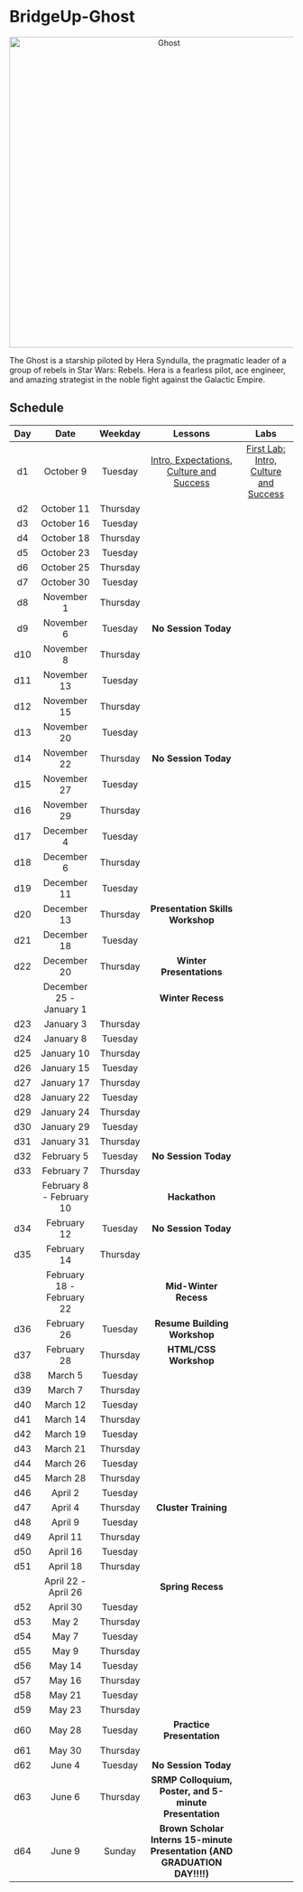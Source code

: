 # BridgeUp-Ghost

<p align="center">
  <img  src="http://www.jedinews.co.uk/wp-content/uploads/2018/01/forces-of-destiny-comic-hera.jpg" width="550px" alt="Ghost">
</p>

The Ghost is a starship piloted by Hera Syndulla, the pragmatic leader of a group of rebels in Star Wars: Rebels. Hera is a fearless pilot, ace engineer, and amazing strategist in the noble fight against the Galactic Empire.


## Schedule
  | Day | Date        | Weekday | Lessons     | Labs        |
  |:---:|:-----------:|:-------:|:-----------:|:-----------:|
  | d1  |October 9 |Tuesday | [Intro, Expectations, Culture and Success](./d1/lessons)| [First Lab: Intro, Culture and Success](./d1/labs)|
  | d2  |October 11 |Thursday | [](./d2/lessons)| [](./d2/labs)|
  | d3  |October 16 |Tuesday | [](./d3/lessons)| [](./d3/labs)|
  | d4  |October 18 |Thursday | [](./d4/lessons)| [](./d4/labs)|
  | d5  |October 23 |Tuesday | [](./d5/lessons)| [](./d5/labs)|
  | d6  |October 25 |Thursday | [](./d6/lessons)| [](./d6/labs)|
  | d7  |October 30 |Tuesday | [](./d7/lessons)| [](./d7/labs)|
  | d8  |November 1 |Thursday | [](./d8/lessons)| [](./d8/labs)|
  | d9  |November 6 |Tuesday | **No Session Today** |
  | d10 |November 8 |Thursday | [](./d10/lessons)| [](./d10/labs)|
  | d11 |November 13 |Tuesday | [](./d11/lessons)| [](./d11/labs)|
  | d12 |November 15 |Thursday | [](./d12/lessons)| [](./d12/labs)|
  | d13 |November 20 |Tuesday | [](./d13/lessons)| [](./d13/labs)|
  | d14 |November 22 |Thursday | **No Session Today** |
  | d15 |November 27 |Tuesday | [](./d15/lessons)| [](./d15/labs)|
  | d16 |November 29 |Thursday | [](./d16/lessons)| [](./d16/labs)|
  | d17 |December 4 |Tuesday | [](./d17/lessons)| [](./d17/labs)|
  | d18 |December 6 |Thursday | [](./d18/lessons)| [](./d18/labs)|
  | d19 |December 11 |Tuesday | [](./d19/lessons)| [](./d19/labs)|
  | d20 |December 13 |Thursday | **Presentation Skills Workshop** |
  | d21 |December 18 |Tuesday | [](./d21/lessons)| [](./d21/labs)|
  | d22 |December 20 |Thursday | **Winter Presentations** |
  |  |December 25 - January 1 | | **Winter Recess** |
  | d23  |January 3 |Thursday | [](./d23/lessons)| [](./d23/labs)|
  | d24  |January 8 |Tuesday | [](./d24/lessons)| [](./d24/labs)|
  | d25  |January 10 |Thursday | [](./d25/lessons)| [](./d25/labs)|
  | d26  |January 15 |Tuesday | [](./d26/lessons)| [](./d26/labs)|
  | d27  |January 17 |Thursday | [](./d27/lessons)| [](./d27/labs)|
  | d28  |January 22 |Tuesday | [](./d28/lessons)| [](./d28/labs)|
  | d29  |January 24 |Thursday | [](./d29/lessons)| [](./d29/labs)|
  | d30  |January 29 |Tuesday | [](./d30/lessons)| [](./d30/labs)|
  | d31 |January 31 |Thursday | [](./d31/lessons)| [](./d31/labs)|
  | d32 |February 5 |Tuesday | **No Session Today** |
  | d33 |February 7 |Thursday | [](./d33/lessons)| [](./d33/labs)|
  |  |February 8 - February 10 | | **Hackathon** |
  | d34 |February 12 |Tuesday | **No Session Today** |
  | d35 |February 14 |Thursday | [](./d35/lessons)| [](./d35/labs)|
  |  |February 18 - February 22 | | **Mid-Winter Recess** |
  | d36 |February 26 |Tuesday | **Resume Building Workshop** |
  | d37 |February 28 |Thursday | **HTML/CSS Workshop** |
  | d38 |March 5 |Tuesday | [](./d38/lessons)| [](./d38/labs)|
  | d39 |March 7 |Thursday | [](./d39/lessons)| [](./d39/labs)|
  | d40 |March 12 |Tuesday | [](./d40/lessons)| [](./d40/labs)|
  | d41 |March 14 |Thursday | [](./d41/lessons)| [](./d41/labs)|
  | d42 |March 19 |Tuesday | [](./d42/lessons)| [](./d42/labs)|
  | d43 |March 21 |Thursday | [](./d43/lessons)| [](./d43/labs)|
  | d44 |March 26 |Tuesday | [](./d44/lessons)| [](./d44/labs)|
  | d45 |March 28 |Thursday | [](./d45/lessons)| [](./d45/labs)|
  | d46 |April 2 |Tuesday | [](./d46/lessons)| [](./d46/labs)|
  | d47 |April 4 |Thursday | **Cluster Training** |
  | d48 |April 9 |Tuesday | [](./d48/lessons)| [](./d48/labs)|
  | d49 |April 11 |Thursday | [](./d49/lessons)| [](./d49/labs)|
  | d50 |April 16 |Tuesday | [](./d50/lessons)| [](./d50/labs)|
  | d51 |April 18 |Thursday | [](./d51/lessons)| [](./d51/labs)|
  |  |April 22 - April 26| | **Spring Recess** |
  | d52 |April 30 |Tuesday | [](./d52/lessons)| [](./d52/labs)|
  | d53 |May 2 |Thursday | [](./d53/lessons)| [](./d53/labs)|
  | d54 |May 7 |Tuesday | [](./d54/lessons)| [](./d54/labs)|
  | d55 |May 9 |Thursday | [](./d55/lessons)| [](./d55/labs)|
  | d56 |May 14 |Tuesday | [](./d56/lessons)| [](./d56/labs)|
  | d57 |May 16 |Thursday | [](./d57/lessons)| [](./d57/labs)|
  | d58 |May 21 |Tuesday | [](./d58/lessons)| [](./d58/labs)|
  | d59 |May 23 |Thursday | [](./d59/lessons)| [](./d59/labs)|
  | d60 |May 28 |Tuesday | **Practice Presentation** |
  | d61 |May 30 |Thursday | [](./d61/lessons)| [](./d61/labs)|
  | d62 |June 4 |Tuesday | **No Session Today** |
  | d63 |June 6 |Thursday | **SRMP Colloquium, Poster, and 5-minute Presentation** |
  | d64 |June 9 |Sunday | **Brown Scholar Interns 15-minute Presentation (AND GRADUATION DAY!!!!)** |
